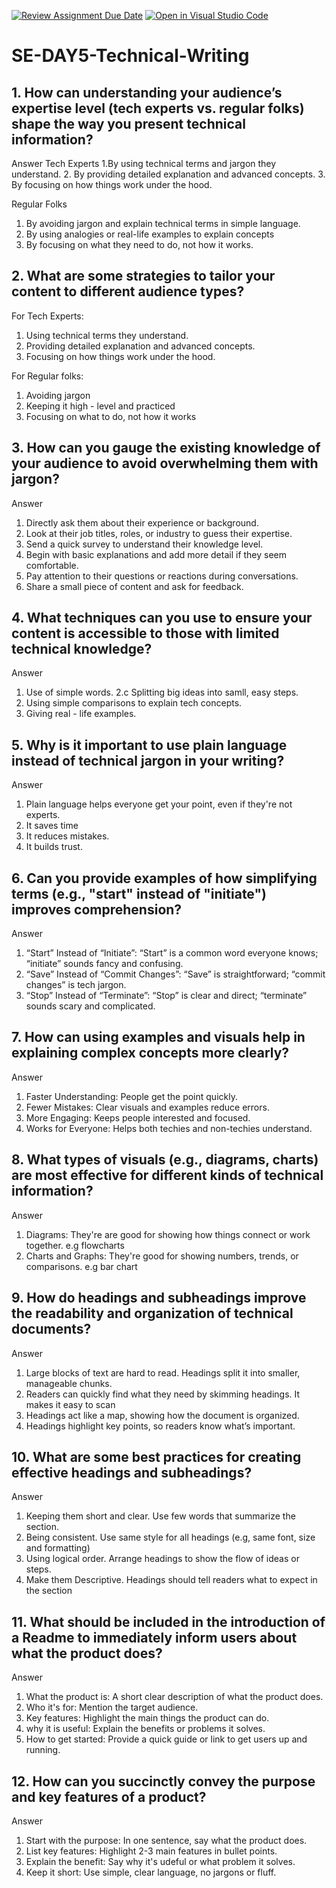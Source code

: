 [![Review Assignment Due Date](https://classroom.github.com/assets/deadline-readme-button-22041afd0340ce965d47ae6ef1cefeee28c7c493a6346c4f15d667ab976d596c.svg)](https://classroom.github.com/a/zsAR-pyY)
[![Open in Visual Studio Code](https://classroom.github.com/assets/open-in-vscode-2e0aaae1b6195c2367325f4f02e2d04e9abb55f0b24a779b69b11b9e10269abc.svg)](https://classroom.github.com/online_ide?assignment_repo_id=18582810&assignment_repo_type=AssignmentRepo)
# SE-DAY5-Technical-Writing
## 1. How can understanding your audience’s expertise level (tech experts vs. regular folks) shape the way you present technical information?
Answer
Tech Experts
1.By using technical terms and jargon they understand.
2. By providing detailed explanation and advanced concepts.
3. By focusing on how things work under the hood.

Regular Folks
1. By avoiding jargon and explain technical terms in simple language.
2. By using analogies or real-life examples to explain concepts
3. By focusing on what they need to do, not how it works.


## 2. What are some strategies to tailor your content to different audience types?
For Tech Experts:
1. Using technical terms they understand.
2. Providing detailed explanation and advanced concepts.
3. Focusing on how things work under the hood.

For Regular folks: 
1. Avoiding jargon
2. Keeping it high - level and practiced
3. Focusing on what to do, not how it works

## 3. How can you gauge the existing knowledge of your audience to avoid overwhelming them with jargon?
Answer
1. Directly ask them about their experience or background.
2. Look at their job titles, roles, or industry to guess their expertise.
3. Send a quick survey to understand their knowledge level.
4. Begin with basic explanations and add more detail if they seem comfortable.
5. Pay attention to their questions or reactions during conversations.
6. Share a small piece of content and ask for feedback.


## 4. What techniques can you use to ensure your content is accessible to those with limited technical knowledge?
Answer
1. Use of simple words.
2.c Splitting big ideas into samll, easy steps.
3. Using simple comparisons to explain tech concepts.
4. Giving real - life examples.


## 5. Why is it important to use plain language instead of technical jargon in your writing?
Answer
1. Plain language helps everyone get your point, even if they're not experts.
2. It saves time
3. It reduces mistakes.
4. It builds trust.

   
## 6. Can you provide examples of how simplifying terms (e.g., "start" instead of "initiate") improves comprehension?
Answer
1. “Start” Instead of “Initiate”: “Start” is a common word everyone knows; “initiate” sounds fancy and confusing.
2. “Save” Instead of “Commit Changes”: “Save” is straightforward; “commit changes” is tech jargon.
3. “Stop” Instead of “Terminate”: “Stop” is clear and direct; “terminate” sounds scary and complicated.

## 7. How can using examples and visuals help in explaining complex concepts more clearly?
Answer
1. Faster Understanding: People get the point quickly.
2. Fewer Mistakes: Clear visuals and examples reduce errors.
3. More Engaging: Keeps people interested and focused.
4. Works for Everyone: Helps both techies and non-techies understand.

## 8. What types of visuals (e.g., diagrams, charts) are most effective for different kinds of technical information?
Answer
1. Diagrams: They're are good for showing how things connect or work together. e.g flowcharts
2. Charts and Graphs: They're good for showing numbers, trends, or comparisons. e.g bar chart 

## 9. How do headings and subheadings improve the readability and organization of technical documents?
Answer
1. Large blocks of text are hard to read. Headings split it into smaller, manageable chunks.
2. Readers can quickly find what they need by skimming headings. It makes it easy to scan
3. Headings act like a map, showing how the document is organized.
4. Headings highlight key points, so readers know what’s important.

## 10. What are some best practices for creating effective headings and subheadings?
Answer
1. Keeping them short and clear. Use few words that summarize the section.
2. Being consistent. Use same style for all headings (e.g, same font, size and formatting)
3. Using logical order. Arrange headings to show the flow of ideas or steps.
4. Make them Descriptive. Headings should tell readers what to expect in the section


## 11. What should be included in the introduction of a Readme to immediately inform users about what the product does?
Answer
1. What the product is: A short clear description of what the product does.
2. Who it's for: Mention the target audience.
3. Key features: Highlight the main things the product can do.
4. why it is useful: Explain the benefits or problems it solves.
5. How to get started: Provide a quick guide or link to get users up and running. 


## 12. How can you succinctly convey the purpose and key features of a product?
Answer
1. Start with the purpose: In one sentence, say what the product does.
2. List key features: Highlight 2-3 main features in bullet points.
3. Explain the benefit: Say why it's udeful or what problem it solves.
4. Keep it short: Use simple, clear language, no jargons or fluff. 

